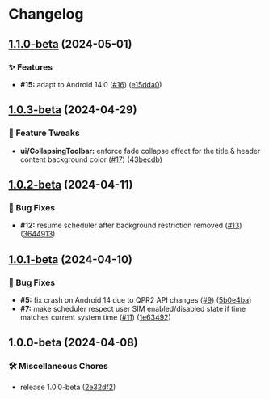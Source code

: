 # Changelog

## [1.1.0-beta](https://github.com/iusmac/7SIM/compare/v1.0.3-beta...v1.1.0-beta) (2024-05-01)


### :sparkles: Features

* **#15:** adapt to Android 14.0 ([#16](https://github.com/iusmac/7SIM/issues/16)) ([e15dda0](https://github.com/iusmac/7SIM/commit/e15dda0ff164878cee05c5a914c60f49bd3c9a17))

## [1.0.3-beta](https://github.com/iusmac/7SIM/compare/v1.0.2-beta...v1.0.3-beta) (2024-04-29)


### :wrench: Feature Tweaks

* **ui/CollapsingToolbar:** enforce fade collapse effect for the title & header content background color ([#17](https://github.com/iusmac/7SIM/issues/17)) ([43becdb](https://github.com/iusmac/7SIM/commit/43becdb92586d506dd8b97422710bc6a67f6327c))

## [1.0.2-beta](https://github.com/iusmac/7SIM/compare/v1.0.1-beta...v1.0.2-beta) (2024-04-11)


### :bug: Bug Fixes

* **#12:** resume scheduler after background restriction removed ([#13](https://github.com/iusmac/7SIM/issues/13)) ([3644913](https://github.com/iusmac/7SIM/commit/3644913300f188c7e5ab3e195301227a01f934f5))

## [1.0.1-beta](https://github.com/iusmac/7SIM/compare/v1.0.0-beta...v1.0.1-beta) (2024-04-10)


### :bug: Bug Fixes

* **#5:** fix crash on Android 14 due to QPR2 API changes ([#9](https://github.com/iusmac/7SIM/issues/9)) ([5b0e4ba](https://github.com/iusmac/7SIM/commit/5b0e4ba920d076970aa33e25e680747eb42f4cfd))
* **#7:** make scheduler respect user SIM enabled/disabled state if time matches current system time ([#11](https://github.com/iusmac/7SIM/issues/11)) ([1e63492](https://github.com/iusmac/7SIM/commit/1e634928b2a04c86379cb398777cd33fddb338e8))

## 1.0.0-beta (2024-04-08)


### :hammer_and_wrench: Miscellaneous Chores

* release 1.0.0-beta ([2e32df2](https://github.com/iusmac/7SIM/commit/2e32df2c80fa7ec779a7b724735aa6b260a8fbfb))
